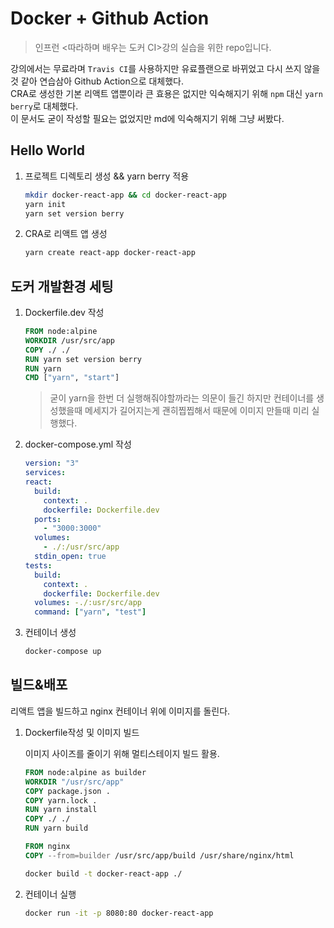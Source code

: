 # Docker + Github Action

> 인프런 <따라하며 배우는 도커 CI>강의 실습을 위한 repo입니다.

강의에서는 무료라며 `Travis CI`를 사용하지만 유료플랜으로 바뀌었고 다시 쓰지 않을것 같아 연습삼아 Github Action으로 대체했다.  
CRA로 생성한 기본 리액트 앱뿐이라 큰 효용은 없지만 익숙해지기 위해 `npm` 대신 `yarn berry`로 대체했다.  
이 문서도 굳이 작성할 필요는 없었지만 md에 익숙해지기 위해 그냥 써봤다.

## Hello World

1. 프로젝트 디렉토리 생성 && yarn berry 적용

   ```zsh
   mkdir docker-react-app && cd docker-react-app
   yarn init
   yarn set version berry
   ```

2. CRA로 리액트 앱 생성

   ```zsh
   yarn create react-app docker-react-app
   ```

## 도커 개발환경 세팅

1. Dockerfile.dev 작성

   ```dockerfile
   FROM node:alpine
   WORKDIR /usr/src/app
   COPY ./ ./
   RUN yarn set version berry
   RUN yarn
   CMD ["yarn", "start"]
   ```

   > 굳이 yarn을 한번 더 실행해줘야할까라는 의문이 들긴 하지만 컨테이너를 생성했을때 메세지가 길어지는게 괜히찝찝해서 때문에 이미지 만들때 미리 실행했다.

2. docker-compose.yml 작성

   ```yml
   version: "3"
   services:
   react:
     build:
       context: .
       dockerfile: Dockerfile.dev
     ports:
       - "3000:3000"
     volumes:
       - ./:/usr/src/app
     stdin_open: true
   tests:
     build:
       context: .
       dockerfile: Dockerfile.dev
     volumes: -./:usr/src/app
     command: ["yarn", "test"]
   ```

3. 컨테이너 생성

   ```zsh
   docker-compose up
   ```

## 빌드&배포

리액트 앱을 빌드하고 nginx 컨테이너 위에 이미지를 돌린다.

1. Dockerfile작성 및 이미지 빌드

   이미지 사이즈를 줄이기 위해 멀티스테이지 빌드 활용.

   ```dockerfile
   FROM node:alpine as builder
   WORKDIR "/usr/src/app"
   COPY package.json .
   COPY yarn.lock .
   RUN yarn install
   COPY ./ ./
   RUN yarn build

   FROM nginx
   COPY --from=builder /usr/src/app/build /usr/share/nginx/html
   ```

   ```zsh
   docker build -t docker-react-app ./
   ```

2. 컨테이너 실행

   ```zsh
   docker run -it -p 8080:80 docker-react-app
   ```
